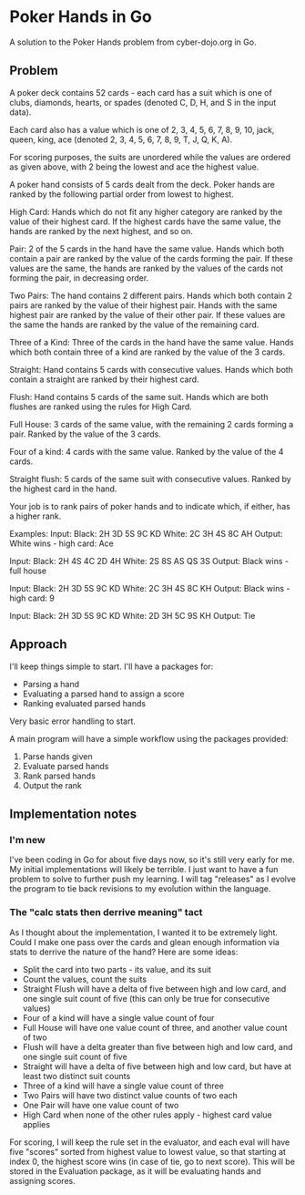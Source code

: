 # Poker Hands in Go
A solution to the Poker Hands problem from cyber-dojo.org in Go.

## Problem

A poker deck contains 52 cards - each card has a suit which
is one of clubs, diamonds, hearts, or spades 
(denoted C, D, H, and S in the input data). 

Each card also has a value which is one of 
2, 3, 4, 5, 6, 7, 8, 9, 10, jack, queen, king, ace 
(denoted 2, 3, 4, 5, 6, 7, 8, 9, T, J, Q, K, A). 

For scoring purposes, the suits are unordered while the
values are ordered as given above, with 2 being the lowest
and ace the highest value.

A poker hand consists of 5 cards dealt from the deck. Poker
hands are ranked by the following partial order from lowest
to highest.

High Card: Hands which do not fit any higher category are
ranked by the value of their highest card. If the highest
cards have the same value, the hands are ranked by the next
highest, and so on.

Pair: 2 of the 5 cards in the hand have the same value. 
Hands which both contain a pair are ranked by the value of
the cards forming the pair. If these values are the same, 
the hands are ranked by the values of the cards not 
forming the pair, in decreasing order.

Two Pairs: The hand contains 2 different pairs. Hands 
which both contain 2 pairs are ranked by the value of 
their highest pair. Hands with the same highest pair 
are ranked by the value of their other pair. If these 
values are the same the hands are ranked by the value 
of the remaining card.

Three of a Kind: Three of the cards in the hand have the 
same value. Hands which both contain three of a kind are 
ranked by the value of the 3 cards.

Straight: Hand contains 5 cards with consecutive values. 
Hands which both contain a straight are ranked by their 
highest card.

Flush: Hand contains 5 cards of the same suit. Hands which 
are both flushes are ranked using the rules for High Card.

Full House: 3 cards of the same value, with the remaining 2
cards forming a pair. Ranked by the value of the 3 cards.

Four of a kind: 4 cards with the same value. Ranked by the
value of the 4 cards.

Straight flush: 5 cards of the same suit with consecutive
values. Ranked by the highest card in the hand.

Your job is to rank pairs of poker hands and to indicate
which, if either, has a higher rank.

Examples:
Input: Black: 2H 3D 5S 9C KD White: 2C 3H 4S 8C AH
Output: White wins - high card: Ace 

Input: Black: 2H 4S 4C 2D 4H White: 2S 8S AS QS 3S
Output: Black wins - full house

Input: Black: 2H 3D 5S 9C KD White: 2C 3H 4S 8C KH
Output: Black wins - high card: 9

Input: Black: 2H 3D 5S 9C KD White: 2D 3H 5C 9S KH
Output: Tie

## Approach

I'll keep things simple to start. I'll have a packages for:

- Parsing a hand
- Evaluating a parsed hand to assign a score
- Ranking evaluated parsed hands

Very basic error handling to start.

A main program will have a simple workflow using the packages provided:

1. Parse hands given
1. Evaluate parsed hands
1. Rank parsed hands
1. Output the rank

## Implementation notes

### I'm new

I've been coding in Go for about five days now, so it's still very early for me. My initial implementations will likely be terrible. I just want to have a fun problem to solve to further push my learning. I will tag "releases" as I evolve the program to tie back revisions to my evolution within the language.

### The "calc stats then derrive meaning" tact

As I thought about the implementation, I wanted it to be extremely light. Could I make one pass over the cards and glean enough information via stats to derrive the nature of the hand? Here are some ideas:

- Split the card into two parts - its value, and its suit
- Count the values, count the suits
- Straight Flush will have a delta of five between high and low card, and one single suit count of five (this can only be true for consecutive values)
- Four of a kind will have a single value count of four
- Full House will have one value count of three, and another value count of two
- Flush will have a delta greater than five between high and low card, and one single suit count of five
- Straight will have a delta of five between high and low card, but have at least two distinct suit counts
- Three of a kind will have a single value count of three
- Two Pairs will have two distinct value counts of two each
- One Pair will have one value count of two
- High Card when none of the other rules apply - highest card value applies

For scoring, I will keep the rule set in the evaluator, and each eval will have five "scores" sorted from highest value to lowest value, so that starting at index 0, the highest score wins (in case of tie, go to next score). This will be stored in the Evaluation package, as it will be evaluating hands and assigning scores.
